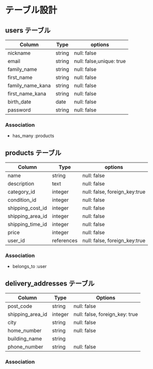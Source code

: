 # テーブル設計

## users テーブル

|  Column           |  Type   |  options                  |
|  ---------------  |  ------ |  -----------              |
|  nickname         |  string |  null: false              |
|  email            |  string |  null: false,unique: true |
|  family_name      |  string |  null: false              |
|  first_name       |  string |  null: false              |
|  family_name_kana |  string |  null: false              |
|  first_name_kana  |  string |  null: false              |
|  birth_date       |  date   |  null: false              |
|  password         |  string |  null: false              |
### Association

- has_many :products


## products テーブル

|  Column           |  Type      |  options                       |
|  ---------------- |  --------- |  -----------                   |
|  name             |  string    |  null: false                   |
|  description      |  text      |  null: false                   |
|  category_id      |  integer   |  null: false, foreign_key:true |
|  condition_id     |  integer   |  null: false                   |
|  shipping_cost_id |  integer   |  null: false                   |
|  shipping_area_id |  integer   |  null: false                   |
|  shipping_time_id |  integer   |  null: false                   |
|  price            |  integer   |  null: false                   |
|  user_id          |  references|  null: false, foreign_key:true |
### Association

- belongs_to :user


## delivery_addresses テーブル

| Column          | Type       | Options                        |
| -------------   | ---------- | ------------------------------ |
| post_code       | string     | null: false                    |
| shipping_area_id| integer    | null: false, foreign_key: true |
| city            | string     | null: false                    |
| home_number     | string     | null: false                    |
| building_name   | string     |                                |
| phone_number    | string     | null: false                    |


### Association


